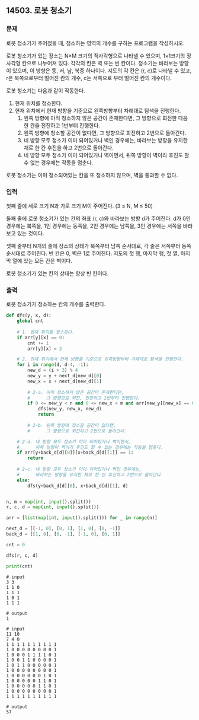## 14503. 로봇 청소기

### 문제

로봇 청소기가 주어졌을 때, 청소하는 영역의 개수를 구하는 프로그램을 작성하시오.

로봇 청소기가 있는 장소는 N×M 크기의 직사각형으로 나타낼 수 있으며, 1×1크기의 정사각형 칸으로 나누어져 있다. 각각의 칸은 벽 또는 빈 칸이다. 청소기는 바라보는 방향이 있으며, 이 방향은 동, 서, 남, 북중 하나이다. 지도의 각 칸은 (r, c)로 나타낼 수 있고, r은 북쪽으로부터 떨어진 칸의 개수, c는 서쪽으로 부터 떨어진 칸의 개수이다.

로봇 청소기는 다음과 같이 작동한다.

1. 현재 위치를 청소한다.
2. 현재 위치에서 현재 방향을 기준으로 왼쪽방향부터 차례대로 탐색을 진행한다.
   1. 왼쪽 방향에 아직 청소하지 않은 공간이 존재한다면, 그 방향으로 회전한 다음 한 칸을 전진하고 1번부터 진행한다.
   2. 왼쪽 방향에 청소할 공간이 없다면, 그 방향으로 회전하고 2번으로 돌아간다.
   3. 네 방향 모두 청소가 이미 되어있거나 벽인 경우에는, 바라보는 방향을 유지한 채로 한 칸 후진을 하고 2번으로 돌아간다.
   4. 네 방향 모두 청소가 이미 되어있거나 벽이면서, 뒤쪽 방향이 벽이라 후진도 할 수 없는 경우에는 작동을 멈춘다.

로봇 청소기는 이미 청소되어있는 칸을 또 청소하지 않으며, 벽을 통과할 수 없다.

### 입력

첫째 줄에 세로 크기 N과 가로 크기 M이 주어진다. (3 ≤ N, M ≤ 50)

둘째 줄에 로봇 청소기가 있는 칸의 좌표 (r, c)와 바라보는 방향 d가 주어진다. d가 0인 경우에는 북쪽을, 1인 경우에는 동쪽을, 2인 경우에는 남쪽을, 3인 경우에는 서쪽을 바라보고 있는 것이다.

셋째 줄부터 N개의 줄에 장소의 상태가 북쪽부터 남쪽 순서대로, 각 줄은 서쪽부터 동쪽 순서대로 주어진다. 빈 칸은 0, 벽은 1로 주어진다. 지도의 첫 행, 마지막 행, 첫 열, 마지막 열에 있는 모든 칸은 벽이다.

로봇 청소기가 있는 칸의 상태는 항상 빈 칸이다.

### 출력

로봇 청소기가 청소하는 칸의 개수를 출력한다.

```python
def dfs(y, x, d):
    global cnt
    
    # 1. 현재 위치를 청소한다.
    if arr[y][x] == 0:
        cnt += 1
        arr[y][x] = 2

    # 2. 현재 위치에서 현재 방향을 기준으로 왼쪽방향부터 차례대로 탐색을 진행한다.
    for i in range(d, d-4, -1):
        new_d = (i + 3) % 4
        new_y = y + next_d[new_d][0]
        new_x = x + next_d[new_d][1]
        
        # 2-a. 아직 청소하지 않은 공간이 존재한다면, 
        #      그 방향으로 회전, 전진하고 1번부터 진행한다.
        if 0 <= new_y < n and 0 <= new_x < m and arr[new_y][new_x] == 0:
            dfs(new_y, new_x, new_d)
            return
        
        # 2-b. 왼쪽 방향에 청소할 공간이 없다면, 
        #      그 방향으로 회전하고 2번으로 돌아간다.

    # 2-d. 네 방향 모두 청소가 이미 되어있거나 벽이면서, 
    #      뒤쪽 방향이 벽이라 후진도 할 수 없는 경우에는 작동을 멈춘다.
    if arr[y+back_d[d][0]][x+back_d[d][1]] == 1:
        return
    
    # 2-c. 네 방향 모두 청소가 이미 되어있거나 벽인 경우에는, 
    #      바라보는 방향을 유지한 채로 한 칸 후진하고 2번으로 돌아간다.
    else:
        dfs(y+back_d[d][0], x+back_d[d][1], d)


n, m = map(int, input().split())
r, c, d = map(int, input().split())

arr = [list(map(int, input().split())) for _ in range(n)]

next_d = [[-1, 0], [0, 1], [1, 0], [0, -1]]
back_d = [[1, 0], [0, -1], [-1, 0], [0, 1]]

cnt = 0

dfs(r, c, d)

print(cnt)
```

```
# input
3 3
1 1 0
1 1 1
1 0 1
1 1 1

# output
1
```

```
# input
11 10
7 4 0
1 1 1 1 1 1 1 1 1 1
1 0 0 0 0 0 0 0 0 1
1 0 0 0 1 1 1 1 0 1
1 0 0 1 1 0 0 0 0 1
1 0 1 1 0 0 0 0 0 1
1 0 0 0 0 0 0 0 0 1
1 0 0 0 0 0 0 1 0 1
1 0 0 0 0 0 1 1 0 1
1 0 0 0 0 0 1 1 0 1
1 0 0 0 0 0 0 0 0 1
1 1 1 1 1 1 1 1 1 1

# output
57
```

